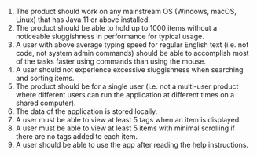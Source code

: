 <!-- markdownlint-disable-file first-line-h1 -->
1. The product should work on any mainstream OS (Windows, macOS, Linux) that has Java 11 or above installed.
1. The product should be able to hold up to 1000 items without a noticeable sluggishness in performance for typical usage.
1. A user with above average typing speed for regular English text (i.e. not code, not system admin commands) should be able to accomplish most of the tasks faster using commands than using the mouse.
1. A user should not experience excessive sluggishness when searching and sorting items.
1. The product should be for a single user (i.e. not a multi-user product where different users can run the application at different times on a shared computer).
1. The data of the application is stored locally.
1. A user must be able to view at least 5 tags when an item is displayed.
1. A user must be able to view at least 5 items with minimal scrolling if there are no tags added to each item.
1. A user should be able to use the app after reading the help instructions.
